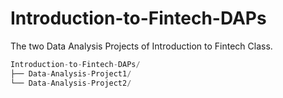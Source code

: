 # Introduction-to-Fintech-DAPs
The two Data Analysis Projects of Introduction to Fintech Class.

```python
Introduction-to-Fintech-DAPs/
├── Data-Analysis-Project1/
└── Data-Analysis-Project2/
```
